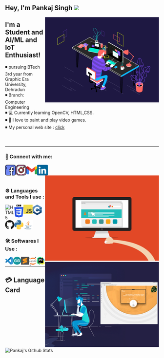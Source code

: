 
## Hey, I'm Pankaj Singh <img src="https://cdn.discordapp.com/emojis/635255773483630592.gif?size=64" width="27px">

<img align="right" src="https://github.com/0pain01/0pain01/blob/master/resources/coding2.gif" alt="Coder GIF" height="280">

## I'm a Student and AI/ML and IoT Enthusiast!

◾ pursuing BTech 3rd year from Graphic Era University, Dehradun
<br/>
◾ Branch: Computer Engineering
<br/>
◾ 💻 Currently learning OpenCV, HTML,CSS.
<br/>
◾ 🏏 I love to paint and play video games.
<br/>
◾ My personal web site : <a href="https://0pain01.github.io/" target="_blank">click</a>
<br/>
<br/>
<br/>


---

### 🎫 Connect with me:

<a href="https://www.facebook.com/profile.php?id=100048332323633" target="_blank"><img align="left" alt="0pain01 | Facebook" width="35px" src="https://github.com/0pain01/0pain01/blob/master/resources/facebook.svg" /></a>
<a href="https://www.instagram.com/_pankajsinghkoranga_/" target="_blank"><img align="left" alt="0pain01 | Instagram" width="35px" src="https://github.com/0pain01/0pain01/blob/master/resources/instagram.svg" /></a>
<a href="mailto:recruitpankajsngh2023@gmail.com" target="_blank"><img align="left" alt="0pain01 | Gmail" width="35px" src="https://github.com/0pain01/0pain01/blob/master/resources/official-gmail-icon-2020-.svg" /></a>
<a href="https://www.linkedin.com/in/pankajsingh872000/" target="_blank"><img align="left" alt="0pain01 | Linkedin" width="35px" src="https://github.com/0pain01/0pain01/blob/master/resources/linkedin-icon-2.svg" /></a>

<br />

<img align="right" src="https://github.com/0pain01/0pain01/blob/master/resources/comp.gif" alt="Coder GIF" height="280">

<br />
<br />

### ⚙ Languages and Tools  I use :

<img align="left" alt="HTML5" width="30px" src="https://seeklogo.com/images/H/html5-with-wordmark-color-logo-4259B7F24F-seeklogo.com.png" />
<img align="left" alt="CSS3" width="30px" src="https://github.com/0pain01/0pain01/blob/master/resources/css3-seeklogo.com.svg" />
<img align="left" alt="JavaScript" width="30px" src="https://github.com/0pain01/0pain01/blob/master/resources/logo-javascript.svg" />
<img align="left" alt="C++" width="30px" src="https://github.com/0pain01/0pain01/blob/master/resources/c%2B%2B.svg" />
<br/>
<br/>
<br/>
<img align="left" alt="GitHub" width="30px" src="https://github.com/0pain01/0pain01/blob/master/resources/github-icon-1.svg" />
<img align="left" alt="python" width="30px" src="https://github.com/0pain01/0pain01/blob/master/resources/python-5.svg" />
<img align="left" alt="java" width="30px" src="https://github.com/0pain01/0pain01/blob/master/resources/java-icon.svg" />

<br />
<br />


### 🛠 Softwares I Use : 

<img align="left" alt="Visual Studio Code" width="26px" src="https://github.com/0pain01/0pain01/blob/master/resources/visual-studio-code-1.svg" />
<img align="left" alt="Sublime" width="26px" src="https://github.com/0pain01/0pain01/blob/master/resources/arduino-1.svg" />
<img align="left" alt="arduino" width="26px" src="https://github.com/0pain01/0pain01/blob/master/resources/sublime-text.svg" />
<img align="left" alt="jupyter" width="26px" src="https://github.com/0pain01/0pain01/blob/master/resources/800px-Jupyter_logo.svg" />
<img align="left" alt="pycharm" width="26px" src="https://github.com/0pain01/0pain01/blob/master/resources/PyCharm_Icon.svg" />
<br />

<img align="right" src="https://github.com/0pain01/0pain01/blob/master/resources/coding.gif" alt="Coder GIF" height="280">

---

## 💳 Language Card
<img align="center" alt="Pankaj's Github Stats" src="https://github-readme-stats.mridul28.vercel.app/api/top-langs/?username=0pain01&&layout=compact" />
